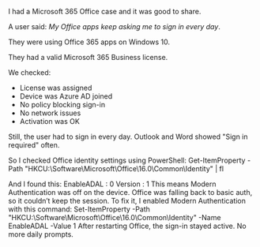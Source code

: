 I had a Microsoft 365 Office case and it was good to share.

A user said: *My Office apps keep asking me to sign in every day*. 

They were using Office 365 apps on Windows 10. 

They had a valid Microsoft 365 Business license. 

We checked: 
 - License was assigned 
 - Device was Azure AD joined 
 - No policy blocking sign-in 
 - No network issues 
 - Activation was OK

Still, the user had to sign in every day. Outlook and Word showed "Sign in required" often. 

So I checked Office identity settings using PowerShell: 
Get-ItemProperty -Path "HKCU:\Software\Microsoft\Office\16.0\Common\Identity" | fl 

And I found this: 
EnableADAL : 0 Version : 1 
This means Modern Authentication was off on the device. Office was falling back to basic auth, so it couldn’t keep the session. 
To fix it, I enabled Modern Authentication with this command: 
Set-ItemProperty -Path "HKCU:\Software\Microsoft\Office\16.0\Common\Identity" -Name EnableADAL -Value 1 
After restarting Office, the sign-in stayed active. No more daily prompts. 
